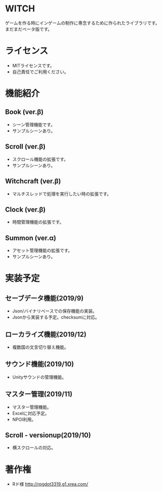 # WITCH

ゲームを作る時にインゲームの制作に専念するために作られたライブラリです。
まだまだベータ版です。

# ライセンス

* MITライセンスです。
* 自己責任でご利用ください。

# 機能紹介

## Book (ver.β)
* シーン管理機能です。
* サンプルシーンあり。

## Scroll (ver.β)
* スクロール機能の拡張です。
* サンプルシーンあり。

## Witchcraft (ver.β)
* マルチスレッドで処理を実行したい時の拡張です。

## Clock (ver.β)
* 時間管理機能の拡張です。

## Summon (ver.α)
* アセット管理機能の拡張です。
* サンプルシーンあり。

# 実装予定

## セーブデータ機能(2019/9)
* Json/バイナリベースでの保存機能の実装。
* Jsonから実装する予定。checksumに対応。

## ローカライズ機能(2019/12)
* 複数国の文言切り替え機能。

## サウンド機能(2019/10)
* Unityサウンドの管理機能。

## マスター管理(2019/11)
* マスター管理機能。
* Excelに対応予定。
* NPOI利用。

## Scroll - versionup(2019/10)
* 横スクロールの対応。

# 著作権
* Rド様 http://rpgdot3319.g1.xrea.com/
